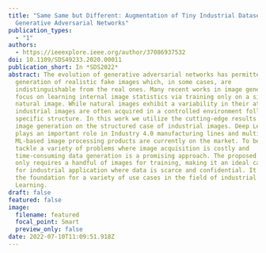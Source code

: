 ```yaml
---
title: "Same Same but Different: Augmentation of Tiny Industrial Datasets using
  Generative Adversarial Networks"
publication_types:
  - "1"
authors:
  - https://ieeexplore.ieee.org/author/37086937532
doi: 10.1109/SDS49233.2020.00011
publication_short: In *SDS2022*
abstract: The evolution of generative adversarial networks has permitted the
  generation of realistic fake images which, in some cases, are
  indistinguishable from the real ones. Many recent works in image generation
  focus on learning internal image statistics via training only on a single
  natural image. While natural images exhibit a variability in their attributes,
  industrial images are often acquired in a controlled environment following a
  specific structure. In this work we utilize the cutting-edge results of single
  image generation on the structured case of industrial images. Deep Learning
  plays an important role in Industry 4.0 manufacturing lines and multiple
  ML-based image processing products are currently on the market. To be able to
  tackle a variety of problems where image acquisition is costly and
  time-consuming data generation is a promising approach. The proposed method
  only requires a handful of images for training, making it an ideal candidate
  for industrial application where data is scarce and confidential. It provides
  the foundation for a variety of use cases in the field of industrial Deep
  Learning.
draft: false
featured: false
image:
  filename: featured
  focal_point: Smart
  preview_only: false
date: 2022-07-10T11:09:51.918Z
---
```

